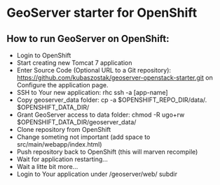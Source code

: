 GeoServer starter for OpenShift
===============================

How to run GeoServer on OpenShift:
----------------------------------

- Login to OpenShift
- Start creating new Tomcat 7 application
- Enter Source Code (Optional URL to a Git repository):
  https://github.com/kubaszostak/geoserver-openstack-starter.git
  on Configure the application page.
- SSH to Your new application: 
  rhc ssh -a [app-name]
- Copy geoserver_data folder: 
  cp -a $OPENSHIFT_REPO_DIR/data/. $OPENSHIFT_DATA_DIR/
- Grant GeoServer access to data folder: chmod -R ugo+rw $OPENSHIFT_DATA_DIR/geoserver_data/
- Clone repository from OpenShift
- Change someting not important (add space to src/main/webapp/index.html)
- Push repository back to OpenShift (this will marven recompile)
- Wait for application restarting...
- Wait a litte bit more...
- Login to Your application under /geoserver/web/ subdir
